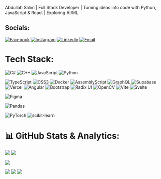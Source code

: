 
 Abdullah Salim | Full Stack Developer | Turning ideas into code with Python, JavaScript & React | Exploring AI/ML 



 ## Socials:
[![Facebook](https://img.shields.io/badge/Facebook-00FFFF?style=for-the-badge&logo=Facebook&logoColor=black)](https://facebook.com/AbdullahSalim)
[![Instagram](https://img.shields.io/badge/Instagram-00FFFF?style=for-the-badge&logo=Instagram&logoColor=black)](https://instagram.com/aabdullah_salim)
[![LinkedIn](https://img.shields.io/badge/LinkedIn-00FFFF?style=for-the-badge&logo=linkedin&logoColor=black)](https://www.linkedin.com/in/abdullah-salim-9b223331b/)
[![Email](https://img.shields.io/badge/Email-00FFFF?style=for-the-badge&logo=gmail&logoColor=black)](mailto:aabdullahsalimm24@gmail.com)
 

 # Tech Stack:
![C#](https://img.shields.io/badge/c%23-90EE90.svg?style=for-the-badge&logo=csharp&logoColor=black)
![C++](https://img.shields.io/badge/c++-90EE90.svg?style=for-the-badge&logo=c%2B%2B&logoColor=black)
![JavaScript](https://img.shields.io/badge/javascript-90EE90.svg?style=for-the-badge&logo=javascript&logoColor=black)
![Python](https://img.shields.io/badge/python-90EE90.svg?style=for-the-badge&logo=python&logoColor=black)
<!--![PowerShell](https://img.shields.io/badge/PowerShell-90EE90.svg?style=for-the-badge&logo=powershell&logoColor=black)-->
![TypeScript](https://img.shields.io/badge/typescript-90EE90.svg?style=for-the-badge&logo=typescript&logoColor=black)
![CSS3](https://img.shields.io/badge/css3-90EE90.svg?style=for-the-badge&logo=css3&logoColor=black)
![Docker](https://img.shields.io/badge/docker-90EE90.svg?style=for-the-badge&logo=docker&logoColor=black)
![AssemblyScript](https://img.shields.io/badge/assembly%20script-90EE90.svg?style=for-the-badge&logo=assemblyscript&logoColor=black)
![GraphQL](https://img.shields.io/badge/-GraphQL-90EE90.svg?style=for-the-badge&logo=graphql&logoColor=black)
![Supabase](https://img.shields.io/badge/Supabase-90EE90.svg?style=for-the-badge&logo=supabase&logoColor=black)
![Vercel](https://img.shields.io/badge/vercel-90EE90.svg?style=for-the-badge&logo=vercel&logoColor=black)
![Angular](https://img.shields.io/badge/angular-90EE90.svg?style=for-the-badge&logo=angular&logoColor=black)
![Bootstrap](https://img.shields.io/badge/bootstrap-90EE90.svg?style=for-the-badge&logo=bootstrap&logoColor=black)
![Radix UI](https://img.shields.io/badge/radix%20ui-90EE90.svg?style=for-the-badge&logo=radix-ui&logoColor=black)
![OpenCV](https://img.shields.io/badge/opencv-90EE90.svg?style=for-the-badge&logo=opencv&logoColor=black)
![Vite](https://img.shields.io/badge/vite-90EE90.svg?style=for-the-badge&logo=vite&logoColor=black)
![Svelte](https://img.shields.io/badge/svelte-90EE90.svg?style=for-the-badge&logo=svelte&logoColor=black)
<!--![MySQL](https://img.shields.io/badge/mysql-90EE90.svg?style=for-the-badge&logo=mysql&logoColor=black)-->
<!--![MongoDB](https://img.shields.io/badge/MongoDB-90EE90.svg?style=for-the-badge&logo=mongodb&logoColor=black)-->
<!--![Adobe Illustrator](https://img.shields.io/badge/adobe%20illustrator-90EE90.svg?style=for-the-badge&logo=adobe%20illustrator&logoColor=black)-->
![Figma](https://img.shields.io/badge/figma-90EE90.svg?style=for-the-badge&logo=figma&logoColor=black)
<!--![NumPy](https://img.shields.io/badge/numpy-90EE90.svg?style=for-the-badge&logo=numpy&logoColor=black)-->
![Pandas](https://img.shields.io/badge/pandas-90EE90.svg?style=for-the-badge&logo=pandas&logoColor=black)
<!--![Plotly](https://img.shields.io/badge/Plotly-90EE90.svg?style=for-the-badge&logo=plotly&logoColor=black)-->
![PyTorch](https://img.shields.io/badge/PyTorch-90EE90.svg?style=for-the-badge&logo=PyTorch&logoColor=black)
![scikit-learn](https://img.shields.io/badge/scikit--learn-90EE90.svg?style=for-the-badge&logo=scikit-learn&logoColor=black)
<!--![Scipy](https://img.shields.io/badge/SciPy-90EE90.svg?style=for-the-badge&logo=scipy&logoColor=black)-->

# 📊 GitHub Stats & Analytics:

<!-- Profile Stats -->
![](https://github-profile-summary-cards.vercel.app/api/cards/stats?username=AAbdullahsalim&theme=tokyonight) ![](https://github-profile-summary-cards.vercel.app/api/cards/most-commit-language?username=AAbdullahsalim&theme=tokyonight)<br/>
<!-- Contribution Graph -->
![](https://github-readme-activity-graph.vercel.app/graph?username=AAbdullahsalim&theme=tokyo-night&hide_border=false)


<!-- Top Languages -->
![](https://github-readme-stats.vercel.app/api/top-langs/?username=AAbdullahsalim&theme=tokyonight&hide_border=false&layout=compact&langs_count=10)   ![](https://github-profile-summary-cards.vercel.app/api/cards/productive-time?username=AAbdullahsalim&theme=tokyonight&utcOffset=5)
![](https://github-profile-summary-cards.vercel.app/api/cards/profile-details?username=AAbdullahsalim&theme=tokyonight)





